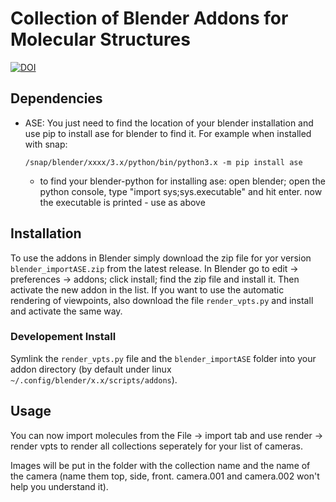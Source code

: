 # Collection of Blender Addons for Molecular Structures

[![DOI](https://zenodo.org/badge/DOI/10.5281/zenodo.10776696.svg)](https://doi.org/10.5281/zenodo.10776696)

## Dependencies

* ASE: You just need to find the location of your blender installation and use pip to install ase for blender to find it. For example when installed with snap:

  `/snap/blender/xxxx/3.x/python/bin/python3.x -m pip install ase`

  * to find your blender-python for installing ase: open blender; open the python console, type "import sys;sys.executable" and hit enter. now the executable is printed - use as above

## Installation

To use the addons in Blender simply download the zip file for yor version `blender_importASE.zip` from the latest release. In Blender go to edit -> preferences -> addons; click install; find the zip file and install it. Then activate the new addon in the list. If you want to use the automatic rendering of viewpoints, also download the file `render_vpts.py` and install and activate the same way.

### Developement Install

Symlink the `render_vpts.py` file and the `blender_importASE` folder into your addon directory (by default under linux `~/.config/blender/x.x/scripts/addons`).

## Usage

You can now import molecules from the File -> import tab and use render -> render vpts to render all collections seperately for your list of cameras.

Images will be put in the folder with the collection name and the name of the camera (name them top, side, front. camera.001 and camera.002 won't help you understand it).
